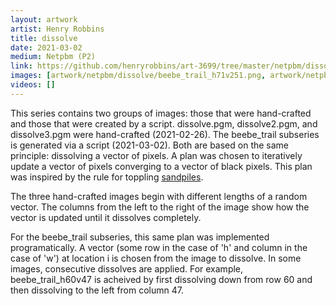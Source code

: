 ```yaml
---
layout: artwork
artist: Henry Robbins
title: dissolve
date: 2021-03-02
medium: Netpbm (P2)
link: https://github.com/henryrobbins/art-3699/tree/master/netpbm/dissolve
images: [artwork/netpbm/dissolve/beebe_trail_h71v251.png, artwork/netpbm/dissolve/beebe_trail_v80.png, artwork/netpbm/dissolve/beebe_trail_h140.png, artwork/netpbm/dissolve/dissolve3.png, artwork/netpbm/dissolve/dissolve2.png, artwork/netpbm/dissolve/dissolve.png, artwork/netpbm/dissolve/beebe_trail_h60v47.png, artwork/netpbm/dissolve/beebe_trail_h100.png, artwork/netpbm/dissolve/beebe_trail_h70.png]
videos: []
---
```

This series contains two groups of images: those that were hand-crafted and
those that were created by a script. dissolve.pgm, dissolve2.pgm, and
dissolve3.pgm were hand-crafted (2021-02-26). The beebe_trail subseries is
generated via a script (2021-03-02). Both are based on the same principle:
dissolving a vector of pixels. A plan was chosen to iteratively update a vector
of pixels converging to a vector of black pixels. This plan was inspired by the
rule for toppling [sandpiles](https://www.youtube.com/watch?v=1MtEUErz7Gg).

The three hand-crafted images begin with different lengths of a random vector.
The columns from the left to the right of the image show how the vector is
updated until it dissolves completely.

For the beebe_trail subseries, this same plan was implemented programatically.
A vector (some row in the case of 'h' and column in the case of 'w') at
location i is chosen from the image to dissolve. In some images, consecutive
dissolves are applied. For example, beebe_trail_h60v47 is acheived by first
dissolving down from row 60 and then dissolving to the left from column 47.

